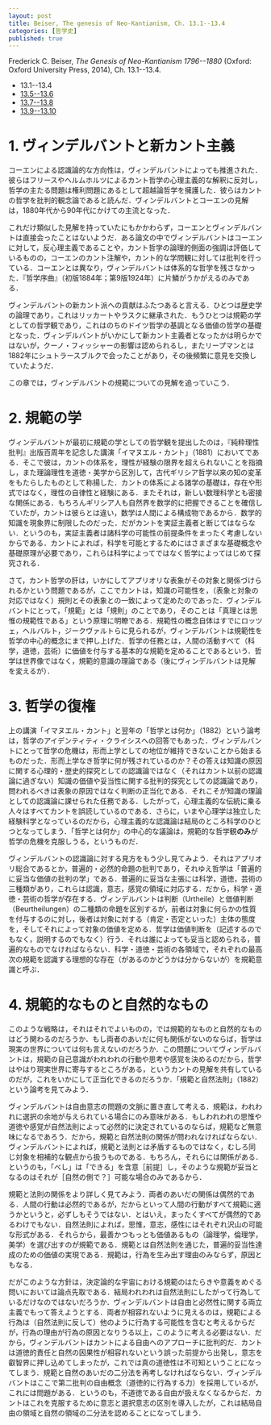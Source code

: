 ```yaml
---
layout: post
title: Beiser, The genesis of Neo-Kantianism, Ch. 13.1--13.4
categories: [哲学史]
published: true
---
```


Frederick C. Beiser, _The Genesis of Neo-Kantianism 1796--1880_ (Oxford: Oxford University Press, 2014), Ch. 13.1--13.4.

* 13.1--13.4
* [13.5--13.6](http://hinaba.org/mikro-und-makro/2017/05/10/01.html)
* [13.7--13.8](http://hinaba.org/mikro-und-makro/2017/05/21/01.html)
* [13.9--13.10](http://hinaba.org/mikro-und-makro/2017/05/21/02.html)

# 1. ヴィンデルバントと新カント主義

コーエンによる認識論的な方向性は，ヴィンデルバントによっても推進された．彼らはフリースやヘルムホルツによるカント哲学の心理主義的な解釈に反対し，哲学の主たる問題は権利問題にあるとして超越論哲学を擁護した．彼らはカントの哲学を批判的観念論であると読んだ．ヴィンデルバントとコーエンの見解は，1880年代から90年代にかけての主流となった．

これだけ類似した見解を持っていたにもかかわらず，コーエンとヴィンデルバントは直接会ったことはないようだ．ある論文の中でヴィンデルバントはコーエンに対して，反心理主義であることや，カント哲学の論理的側面の強調は評価しているものの，コーエンのカント注解や，カント的な学問観に対しては批判を行っている．コーエンとは異なり，ヴィンデルバントは体系的な哲学を残さなかった．『哲学序曲』（初版1884年；第9版1924年）に片鱗がうかがえるのみである．

ヴィンデルバントの新カント派への貢献はふたつあると言える．ひとつは歴史学の論理であり，これはリッカートやラスクに継承された．もうひとつは規範の学としての哲学観であり，これはのちのドイツ哲学の基調となる価値の哲学の基礎となった．ヴィンデルバントがいかにして新カント主義者となったかは明らかではないが，クーノ・フィッシャーの影響は認められるし，またリープマンとは1882年にシュトラースブルクで会ったことがあり，その後頻繁に意見を交換していたようだ．

この章では，ヴィンデルバントの規範についての見解を追っていこう．

# 2. 規範の学

ヴィンデルバントが最初に規範の学としての哲学観を提出したのは，『純粋理性批判』出版百周年を記念した講演「イマヌエル・カント」（1881）においてである．そこで彼は，カントの体系を，理性が経験の限界を超えられないことを指摘し，また理論理性を道徳・美学から区別して，古代ギリシア哲学以来の知の変革をもたらしたものとして称揚した．カントの体系による諸学の基礎は，存在や形式ではなく，理性の自律性と経験にある．またそれは，新しい数理科学とも密接な関係にある．もちろんギリシア人も自然界を数学的に把握できることを確信していたが，カントは彼らとは違い，数学は人間による構成物であるから．数学的知識を現象界に制限したのだった．だがカントを実証主義者と断じてはならない．というのも，実証主義者は諸科学の可能性の前提条件をまったく考慮しないからである．カントによれば，科学を可能とするためにはさまざまな基礎概念や基礎原理が必要であり，これらは科学によってではなく哲学によってはじめて探究される．

さて，カント哲学の肝は，いかにしてアプリオリな表象がその対象と関係づけられるかという問題であるが，ここでカントは，知識の可能性を，（表象と対象の対応ではなく）規則とその表象との一致によって定めたのであった．ヴィンデルバントにとって，「規範」とは「規則」のことであり，そのことは「真理とは思惟の規範性である」という原理に明瞭である．規範性の概念自体はすでにロッツェ，ヘルバルト，ジークヴァルトらに見られるが，ヴィンデルバントは規範性を哲学の中心的概念にまで押し上げた．哲学の任務とは，人間の活動すべて（科学，道徳，芸術）に価値を付与する基本的な規範を定めることであるという．哲学は世界像ではなく，規範的意識の理論である（後にヴィンデルバントは見解を変えるが）．

# 3. 哲学の復権

上の講演「イマヌエル・カント」と翌年の「哲学とは何か」（1882）という論考は，哲学のアイデンティティ・クライシスへの回答でもあった．ヴィンデルバントにとって哲学の危機は，形而上学としての地位が維持できないことから始まるものだった．形而上学なき哲学に何が残されているのか？その答えは知識の原因に関する心理的・歴史的探究としての認識論ではなく（それはカント以前の認識論に過ぎない）知識の価値や妥当性に関する批判的探究としての認識論であり，問われるべきは表象の原因ではなく判断の正当化である．それこそが知識の理論としての認識論に課せられた任務である．したがって，心理主義的な伝統に乗る人々はすべてカントを誤読しているのである．さらに，いまや心理学は独立した経験科学となっているのだから，心理主義的な認識論は結局のところ科学のひとつとなってしまう．「哲学とは何か」の中心的な議論は，規範的な哲学観**のみ**が哲学の危機を克服しうる，というものだ．

ヴィンデルバントの認識論に対する見方をもう少し見てみよう．それはアプリオリ総合であるとか，普遍的・必然的命題の批判であり，それゆえ哲学は「普遍的に妥当な価値の批判の学」である．普遍的に妥当な主張には科学，道徳，芸術の三種類があり，これらは認識，意志，感覚の領域に対応する．だから，科学・道徳・芸術の哲学が存在する．ヴィンデルバントは判断（Urtheile）と価値判断（Beurtheilungen）の二種類の命題を区別するが，前者は対象に何らかの性質を付与するのに対し，後者は対象に対する（肯定・否定といった）主体の態度を，そしてそれによって対象の価値を定める．哲学は価値判断を（記述するのでもなく，説明するのでもなく）行う．それは誰によっても妥当と認められる，普遍的なものでなければならない．科学・道徳・芸術の各領域で，それぞれの最高次の規範を認識する理想的な存在（があるのかどうかは分からないが）を規範意識と呼ぶ．

# 4. 規範的なものと自然的なもの

このような戦略は，それはそれでよいものの，では規範的なものと自然的なものはどう関わるのだろうか．もし両者のあいだに何も関係がないのならば，哲学は現実の世界については何も言えないのだろうか．この問題についてヴィンデルバントは，規範の自己意識がわれわれの行動や思考や感覚を決めるのだから，哲学はやはり現実世界に寄与するところがある，というカントの見解を共有しているのだが，これをいかにして正当化できるのだろうか．「規範と自然法則」（1882）という論考を見てみよう．

ヴィンデルバントは自由意志の問題の文脈に置き直して考える．規範は，われわれに選択の余地が与えられている場合にのみ意味がある．もしわれわれの思惟や道徳や感覚が自然法則によって必然的に決定されているのならば，規範など無意味になるであろう．だから，規範と自然法則の関係が問われなければならない．ヴィンデルバントによれば，規範と法則とは矛盾するものではなく，むしろ同じ対象を相補的な観点から扱うものである．もちろん，それらには関係がある．というのも，「べし」は「できる」を含意［前提］し，そのような規範が妥当となるのはそれが［自然の側で？］可能な場合のみであるから．

規範と法則の関係をより詳しく見てみよう．両者のあいだの関係は偶然的である．人間の行動は必然的であるが，だからといって人間の行動がすべて規範に適うかというと，必ずしもそうではない．とはいえ，まったくすべてが偶然的であるわけでもない．自然法則によれば，思惟，意志，感性にはそれぞれ沢山の可能な形式がある．それらから，最善かつもっとも価値あるもの（論理学，倫理学，美学）を選び出すのが規範である．規範とは自然法則を通じた，普遍的妥当性達成のための価値の実現である．規範は，行為を生み出す理由のみならず，原因ともなる．

だがこのような方針は，決定論的な宇宙における規範のはたらきや意義をめぐる問いにおいては論点先取である．結局われわれは自然法則にしたがって行為しているだけなのではないだろうか．ヴィンデルバントは自由と必然性に関する両立主義でもって答えようとする．両者が相容れないように見えるのは，規範による行為は（自然法則に反して）他のように行為する可能性を含むと考えるからだが，行為の理由が行為の原因となりうる以上，このように考える必要はない．だから，ヴィンデルバントはカントによる自由へのアプローチに批判的だ．カントは道徳的責任と自然の因果性が相容れないという誤った前提から出発し，意志を叡智界に押し込めてしまったが，これでは真の道徳性は不可知ということになってしまう．規範と自然のあいだの二分法を再考しなければならない．ヴィンデルバントはここで第二批判の自由概念（道徳的に行為する力）を採用しているが，これには問題がある．というのも，不道徳である自由が扱えなくなるからだ．カントはこれを克服するために意志と選択意志の区別を導入したが，これは結局自由の領域と自然の領域の二分法を認めることになってしまう．
